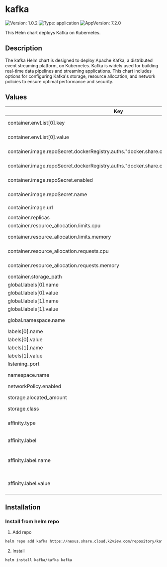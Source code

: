 # kafka

![Version: 1.0.2](https://img.shields.io/badge/Version-1.0.2-informational?style=flat-square) ![Type: application](https://img.shields.io/badge/Type-application-informational?style=flat-square) ![AppVersion: 7.2.0](https://img.shields.io/badge/AppVersion-7.2.0-informational?style=flat-square)

This Helm chart deploys Kafka on Kubernetes.

## Description
The kafka Helm chart is designed to deploy Apache Kafka, a distributed event streaming platform, on Kubernetes. Kafka is widely used for building real-time data pipelines and streaming applications. This chart includes options for configuring Kafka's storage, resource allocation, and network policies to ensure optimal performance and security.

## Values
| Key | Type | Default | Description |
|-----|------|---------|-------------|
| container.envList[0].key | string | `"DATA"` | Environment variable key for data path |
| container.envList[0].value | string | `"/home/kafka/zk_data"` | Environment variable value for data path |
| container.image.repoSecret.dockerRegistry.auths."docker.share.cloud.k2view.com".password | string | `""` | Docker registry password for image pull |
| container.image.repoSecret.dockerRegistry.auths."docker.share.cloud.k2view.com".username | string | `""` | Docker registry username for image pull |
| container.image.repoSecret.enabled | bool | `false` | Enable Docker registry secret for image pull |
| container.image.repoSecret.name | string | `"registry-secret"` | Name of the Docker registry secret |
| container.image.url | string | `"329508970117.dkr.ecr.eu-central-1.amazonaws.com/k2view_shared:kafka_7.2"` | URL of the Kafka Docker image |
| container.replicas | int | `1` | Number of Kafka broker replicas |
| container.resource_allocation.limits.cpu | string | `"1"` | CPU limits for Kafka container |
| container.resource_allocation.limits.memory | string | `"4Gi"` | Memory limits for Kafka container |
| container.resource_allocation.requests.cpu | string | `"0.4"` | CPU requests for Kafka container |
| container.resource_allocation.requests.memory | string | `"2Gi"` | Memory requests for Kafka container |
| container.storage_path | string | `"/home/kafka/zk_data"` | Path for Kafka data storage |
| global.labels[0].name | string | `"tenant"` | Global label key for tenant |
| global.labels[0].value | string | `"my-tenant"` | Global label value for tenant |
| global.labels[1].name | string | `"space"` | Global label key for space |
| global.labels[1].value | string | `"my-space"` | Global label value for space |
| global.namespace.name | string | `"space-tenant"` | Global namespace for Kafka deployment |
| labels[0].name | string | `"tenant"` | Label key for tenant |
| labels[0].value | string | `"my-tenant"` | Label value for tenant |
| labels[1].name | string | `"space"` | Label key for space |
| labels[1].value | string | `"my-space"` | Label value for space |
| listening_port | int | `9093` | Port for Kafka to listen on |
| namespace.name | string | `"space-tenant"` | Namespace for Kafka deployment |
| networkPolicy.enabled | bool | `false` | Enable network policy for Kafka |
| storage.alocated_amount | string | `"10Gi"` | Amount of storage allocated for Kafka |
| storage.class | string | `"efs-kafka"` | Storage class for Kafka data |
| affinity.type | string | `"none"` | Specifies the type of affinity rule to apply. Options: `affinity`, `anti-affinity`, `none`. |
| affinity.label | object | `{}` | Label configuration for affinity rules. |
| affinity.label.name | string | `""` | The key of the label to be used for affinity rules. For example: `failure-domain.beta.kubernetes.io/zone`. |
| affinity.label.value | string | `""` | The value of the label to be used for affinity rules. For example: `region-a`. |

## Installation
### Install from helm repo
1. Add repo
```bash
helm repo add kafka https://nexus.share.cloud.k2view.com/repository/kafka
```

2. Install
```bash
helm install kafka/kafka kafka
```
